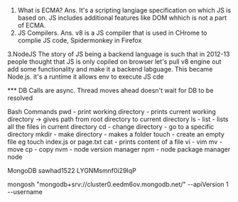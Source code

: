 1. What is ECMA?
Ans. It's a scripting langiage specification on which JS is based on. JS includes additional features like DOM whhich is not a part of ECMA.
2. JS Compilers.
Ans. v8 is a JS compiler that is used in CHrome to complie JS code, Spidermonkey in Firefox

3.NodeJS
The story of JS being a backend language is such that in 2012-13 people thought that JS is only copiled on browser let's pull v8 engine out add some functionality and make it a backend labguage. This became Node.js. it's a runtime it allows env to execute JS cde

*** DB Calls are async. Thread moves ahead doesn't wait for DB to be resolved

Bash Commands
pwd - print working directory - prints current working directory -> gives path from root directory to current directory
ls - list - lists all the files in current directory
cd - change directory - go to a specific directory
mkdir - make directory - makes a folder
touch - create an empty file eg touch index.js or page.txt
cat - prints content of a file 
vi - vim
mv - move
cp - copy
nvm - node version manager
npm - node package manager
node


MongoDB
sawhad1522
LYGNMsmnf0i29IqP

mongosh "mongodb+srv://cluster0.eedm6ov.mongodb.net/" --apiVersion 1 --username <username>
